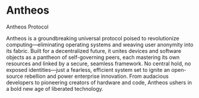 # Antheos
Antheos Protocol

Antheos is a groundbreaking universal protocol poised to revolutionize computing—eliminating
operating systems and weaving user anonymity into its fabric. Built for a decentralized future,
it unites devices and software objects as a pantheon of self-governing peers, each mastering
its own resources and linked by a secure, seamless framework. No central hold, no exposed
identities—just a fearless, efficient system set to ignite an open-source rebellion and power
enterprise innovation. From audacious developers to pioneering creators of hardware and code,
Antheos ushers in a bold new age of liberated technology.
